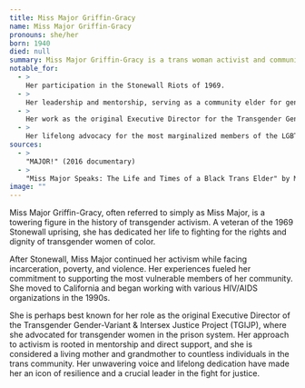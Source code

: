 ```yaml
---
title: Miss Major Griffin-Gracy
name: Miss Major Griffin-Gracy
pronouns: she/her
born: 1940
died: null
summary: Miss Major Griffin-Gracy is a trans woman activist and community leader for transgender rights, with a particular focus on women of color. She is a veteran of the Stonewall Riots and a former sex worker who has been advocating for her community for over 40 years.
notable_for:
  - >
    Her participation in the Stonewall Riots of 1969.
  - >
    Her leadership and mentorship, serving as a community elder for generations of transgender people.
  - >
    Her work as the original Executive Director for the Transgender Gender-Variant & Intersex Justice Project (TGIJP), which advocates for incarcerated trans women.
  - >
    Her lifelong advocacy for the most marginalized members of the LGBTQ+ community, including those who are incarcerated or involved in sex work.
sources:
  - >
    "MAJOR!" (2016 documentary)
  - >
    "Miss Major Speaks: The Life and Times of a Black Trans Elder" by Miss Major Griffin-Gracy and Toshio Meronek
image: ""
---
```


Miss Major Griffin-Gracy, often referred to simply as Miss Major, is a towering figure in the history of transgender activism. A veteran of the 1969 Stonewall uprising, she has dedicated her life to fighting for the rights and dignity of transgender women of color.

After Stonewall, Miss Major continued her activism while facing incarceration, poverty, and violence. Her experiences fueled her commitment to supporting the most vulnerable members of her community. She moved to California and began working with various HIV/AIDS organizations in the 1990s.

She is perhaps best known for her role as the original Executive Director of the Transgender Gender-Variant & Intersex Justice Project (TGIJP), where she advocated for transgender women in the prison system. Her approach to activism is rooted in mentorship and direct support, and she is considered a living mother and grandmother to countless individuals in the trans community. Her unwavering voice and lifelong dedication have made her an icon of resilience and a crucial leader in the fight for justice.
